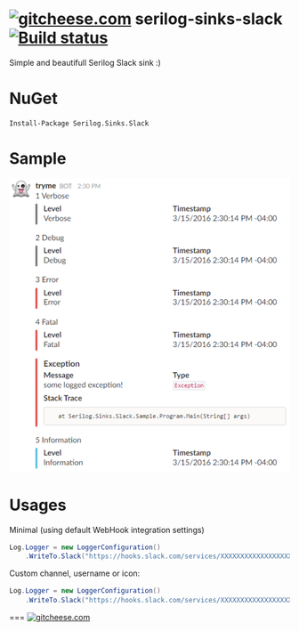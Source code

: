 # [![gitcheese.com](https://api.gitcheese.com/v1/projects/9d982e9c-315b-40ec-a580-3c6540e2700c/badges?size=s)](https://www.gitcheese.com/app/#/projects/9d982e9c-315b-40ec-a580-3c6540e2700c/pledges/create) serilog-sinks-slack [![Build status](https://ci.appveyor.com/api/projects/status/hgfjns15mkqih2lx?svg=true)](https://ci.appveyor.com/project/mgibas/serilog-sinks-slack)

Simple and beautifull Serilog Slack sink :)

NuGet
====
```
Install-Package Serilog.Sinks.Slack
```
Sample
====
![Sample](/example.png?raw=true "Slack Sample")

Usages
====

Minimal (using default WebHook integration settings)
```csharp
Log.Logger = new LoggerConfiguration()
    .WriteTo.Slack("https://hooks.slack.com/services/XXXXXXXXXXXXXXXXXXXXXXXXXXXXXXXXXXXXXXXXXXXX")
```

Custom channel, username or icon:
```csharp
Log.Logger = new LoggerConfiguration()
    .WriteTo.Slack("https://hooks.slack.com/services/XXXXXXXXXXXXXXXXXXXXXXXXXXXXXXXXXXXXXXXXXXXX","#general" ,"Im a Ghost", ":ghost:")
```

===
[![gitcheese.com](https://api.gitcheese.com/v1/projects/9d982e9c-315b-40ec-a580-3c6540e2700c/badges?size=s)](https://www.gitcheese.com/app/#/projects/9d982e9c-315b-40ec-a580-3c6540e2700c/pledges/create)

